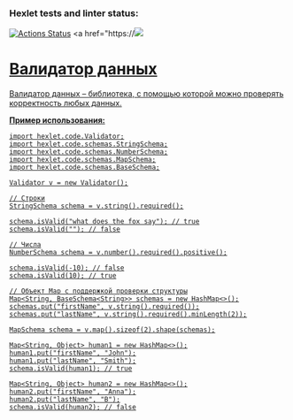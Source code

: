 ### Hexlet tests and linter status:
[![Actions Status](https://github.com/leshayurovskikh/java-project-78/actions/workflows/hexlet-check.yml/badge.svg)](https://github.com/leshayurovskikh/java-project-78/actions)
<a href="https://<a href="https://codeclimate.com/github/leshayurovskikh/java-project-78/maintainability"><img src="https://api.codeclimate.com/v1/badges/2e84ef1a20e88dc7e25b/maintainability" />

# **Валидатор данных**

Валидатор данных – библиотека, с помощью которой можно проверять корректность любых данных. 

**Пример использования:**
```
import hexlet.code.Validator;
import hexlet.code.schemas.StringSchema;
import hexlet.code.schemas.NumberSchema;
import hexlet.code.schemas.MapSchema;
import hexlet.code.schemas.BaseSchema;

Validator v = new Validator();

// Строки
StringSchema schema = v.string().required();

schema.isValid("what does the fox say"); // true
schema.isValid(""); // false

// Числа
NumberSchema schema = v.number().required().positive();

schema.isValid(-10); // false
schema.isValid(10); // true

// Объект Map с поддержкой проверки структуры
Map<String, BaseSchema<String>> schemas = new HashMap<>();
schemas.put("firstName", v.string().required());
schemas.put("lastName", v.string().required().minLength(2));

MapSchema schema = v.map().sizeof(2).shape(schemas);

Map<String, Object> human1 = new HashMap<>();
human1.put("firstName", "John");
human1.put("lastName", "Smith");
schema.isValid(human1); // true

Map<String, Object> human2 = new HashMap<>();
human2.put("firstName", "Anna");
human2.put("lastName", "B");
schema.isValid(human2); // false
```
